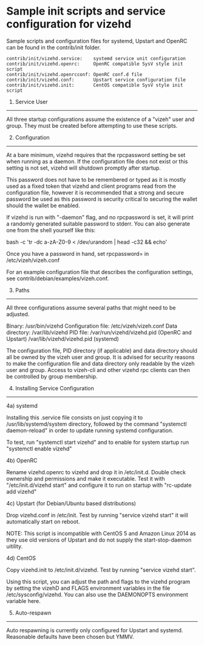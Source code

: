 Sample init scripts and service configuration for vizehd
==========================================================

Sample scripts and configuration files for systemd, Upstart and OpenRC
can be found in the contrib/init folder.

    contrib/init/vizehd.service:    systemd service unit configuration
    contrib/init/vizehd.openrc:     OpenRC compatible SysV style init script
    contrib/init/vizehd.openrcconf: OpenRC conf.d file
    contrib/init/vizehd.conf:       Upstart service configuration file
    contrib/init/vizehd.init:       CentOS compatible SysV style init script

1. Service User
---------------------------------

All three startup configurations assume the existence of a "vizeh" user
and group.  They must be created before attempting to use these scripts.

2. Configuration
---------------------------------

At a bare minimum, vizehd requires that the rpcpassword setting be set
when running as a daemon.  If the configuration file does not exist or this
setting is not set, vizehd will shutdown promptly after startup.

This password does not have to be remembered or typed as it is mostly used
as a fixed token that vizehd and client programs read from the configuration
file, however it is recommended that a strong and secure password be used
as this password is security critical to securing the wallet should the
wallet be enabled.

If vizehd is run with "-daemon" flag, and no rpcpassword is set, it will
print a randomly generated suitable password to stderr.  You can also
generate one from the shell yourself like this:

bash -c 'tr -dc a-zA-Z0-9 < /dev/urandom | head -c32 && echo'

Once you have a password in hand, set rpcpassword= in /etc/vizeh/vizeh.conf

For an example configuration file that describes the configuration settings,
see contrib/debian/examples/vizeh.conf.

3. Paths
---------------------------------

All three configurations assume several paths that might need to be adjusted.

Binary:              /usr/bin/vizehd
Configuration file:  /etc/vizeh/vizeh.conf
Data directory:      /var/lib/vizehd
PID file:            /var/run/vizehd/vizehd.pid (OpenRC and Upstart)
                     /var/lib/vizehd/vizehd.pid (systemd)

The configuration file, PID directory (if applicable) and data directory
should all be owned by the vizeh user and group.  It is advised for security
reasons to make the configuration file and data directory only readable by the
vizeh user and group.  Access to vizeh-cli and other vizehd rpc clients
can then be controlled by group membership.

4. Installing Service Configuration
-----------------------------------

4a) systemd

Installing this .service file consists on just copying it to
/usr/lib/systemd/system directory, followed by the command
"systemctl daemon-reload" in order to update running systemd configuration.

To test, run "systemctl start vizehd" and to enable for system startup run
"systemctl enable vizehd"

4b) OpenRC

Rename vizehd.openrc to vizehd and drop it in /etc/init.d.  Double
check ownership and permissions and make it executable.  Test it with
"/etc/init.d/vizehd start" and configure it to run on startup with
"rc-update add vizehd"

4c) Upstart (for Debian/Ubuntu based distributions)

Drop vizehd.conf in /etc/init.  Test by running "service vizehd start"
it will automatically start on reboot.

NOTE: This script is incompatible with CentOS 5 and Amazon Linux 2014 as they
use old versions of Upstart and do not supply the start-stop-daemon uitility.

4d) CentOS

Copy vizehd.init to /etc/init.d/vizehd. Test by running "service vizehd start".

Using this script, you can adjust the path and flags to the vizehd program by
setting the vizehD and FLAGS environment variables in the file
/etc/sysconfig/vizehd. You can also use the DAEMONOPTS environment variable here.

5. Auto-respawn
-----------------------------------

Auto respawning is currently only configured for Upstart and systemd.
Reasonable defaults have been chosen but YMMV.
